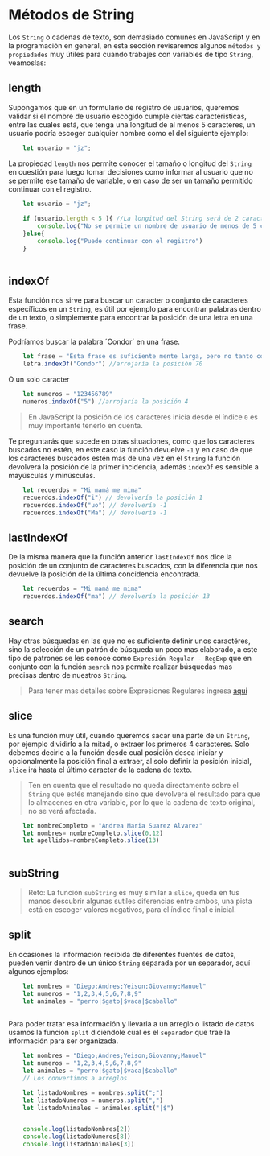 # Métodos de String

Los `String` o cadenas de texto, son demasiado comunes en JavaScript y en la programación en general, en esta sección revisaremos algunos `métodos y propiedades` muy útiles para cuando trabajes con variables de tipo `String`, veamoslas:



## length

Supongamos que en un formulario de registro de usuarios, queremos validar si el nombre de usuario escogido cumple ciertas caracteristicas, entre las cuales está, que tenga una longitud de al menos 5 caracteres, un usuario podría escoger cualquier nombre como el del siguiente ejemplo:

```js
    let usuario = "jz";
```
La propiedad `length` nos permite conocer el tamaño o longitud del `String` en cuestión para luego tomar decisiones como informar al usuario que no se permite ese tamaño de variable, o en caso de ser un tamaño permitido continuar con el registro.

```js
    let usuario = "jz";
    
    if (usuario.length < 5 ){ //La longitud del String será de 2 caracteres
        console.log("No se permite un nombre de usuario de menos de 5 carácteres, escoja otro")
    }else{
        console.log("Puede continuar con el registro")
    }
    
```

## indexOf

Esta función nos sirve para buscar un caracter o conjunto de caracteres específicos en un `String`, es útil por ejemplo para encontrar palabras dentro de un texto, o simplemente para encontrar la posición de una letra en una frase.

Podríamos buscar la palabra ´Condor´ en una frase.
```js
    let frase = "Esta frase es suficiente mente larga, pero no tanto como las alas del Condor de los Andes"
    letra.indexOf("Condor") //arrojaría la posición 70 
```
O un solo caracter

```js
    let numeros = "123456789"
    numeros.indexOf("5") //arrojaría la posición 4
```
> En JavaScript la posición de los caracteres inicia desde el índice `0` es muy importante tenerlo en cuenta.

Te preguntarás que sucede en otras situaciones, como que los caracteres buscados no estén, en este caso la función devuelve `-1` y en caso de que los caracteres buscados estén mas de una vez en el `String` la función devolverá la posición de la primer incidencia, además `indexOf` es sensible a mayúsculas y minúsculas.

```js
    let recuerdos = "Mi mamá me mima"
    recuerdos.indexOf("i") // devolvería la posición 1
    recuerdos.indexOf("uo") // devolvería -1
    recuerdos.indexOf("Ma") // devolvería -1
```
## lastIndexOf

De la misma manera que la función anterior `lastIndexOf` nos dice la posición de un conjunto de caracteres buscados, con la diferencia que nos devuelve la posición de la última concidencia encontrada.

```js
    let recuerdos = "Mi mamá me mima"
    recuerdos.indexOf("ma") // devolvería la posición 13
```
## search

Hay otras búsquedas en las que no es suficiente definir unos caractéres, sino la selección de un patrón de búsqueda un poco mas elaborado, a este tipo de patrones se les conoce como `Expresión Regular - RegExp` que en conjunto con la función `search` nos permite realizar búsquedas mas precisas dentro de nuestros `String`.

> Para tener mas detalles sobre Expresiones Regulares ingresa  [aquí](https://developer.mozilla.org/es/docs/Web/JavaScript/Guide/Regular_Expressions)

## slice
Es una función muy útil, cuando queremos sacar una parte de un `String`, por ejemplo dividirlo a la mitad, o extraer los primeros 4 caracteres. Solo debemos decirle a la función desde cual posición desea iniciar y opcionalmente la posición final a extraer, al solo definir la posición inicial, `slice` irá hasta el último caracter de la cadena de texto.

> Ten en cuenta que el resultado no queda directamente sobre el `String` que estés manejando sino que devolverá el resultado para que lo almacenes en otra variable, por lo que la cadena de texto original, no se verá afectada.

```js
    let nombreCompleto = "Andrea Maria Suarez Alvarez"
    let nombres= nombreCompleto.slice(0,12)
    let apellidos=nombreCompleto.slice(13)
    
```
## subString
> Reto: La función `subString` es muy similar a `slice`, queda en tus manos descubrir algunas sutiles diferencias entre ambos, una pista está en escoger valores negativos, para el índice final e inicial.


## split
En ocasiones la información recibida de diferentes fuentes de datos, pueden venir dentro de un único `String` separada por un separador, aquí algunos ejemplos:

```js
    let nombres = "Diego;Andres;Yeison;Giovanny;Manuel"
    let numeros = "1,2,3,4,5,6,7,8,9"
    let animales = "perro|$gato|$vaca|$caballo" 
    
```
Para poder tratar esa información y llevarla a un arreglo o listado de datos usamos la función `split` diciendole cual es el `separador` que trae la información para ser organizada.


```js
    let nombres = "Diego;Andres;Yeison;Giovanny;Manuel"
    let numeros = "1,2,3,4,5,6,7,8,9"
    let animales = "perro|$gato|$vaca|$caballo" 
    // Los convertimos a arreglos

    let listadoNombres = nombres.split(";")
    let listadoNumeros = numeros.split(",")
    let listadoAnimales = animales.split("|$")


    console.log(listadoNombres[2])
    console.log(listadoNumeros[8])
    console.log(listadoAnimales[3])

    
```